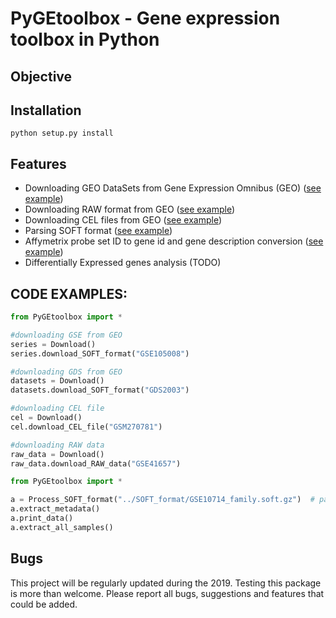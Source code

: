 # PyGEtoolbox - Gene expression toolbox in Python

## Objective


## Installation

    python setup.py install

## Features

- Downloading GEO DataSets from Gene Expression Omnibus (GEO) ([see example](examples/download_SOFT_format.py))
- Downloading RAW format from GEO ([see example](examples/download_RAW_data.py))
- Downloading CEL files from GEO ([see example](examples/download_CEL_files.py))
- Parsing SOFT format ([see example](examples/parse_SOFT_format.py))
- Affymetrix probe set ID to gene id and gene description conversion ([see example](examples/affy_probe_set_id_to_gene_id.py))
- Differentially Expressed genes analysis (TODO)

## CODE EXAMPLES:

```python
from PyGEtoolbox import *

#downloading GSE from GEO
series = Download()
series.download_SOFT_format("GSE105008") 

#downloading GDS from GEO
datasets = Download()
datasets.download_SOFT_format("GDS2003") 

#downloading CEL file
cel = Download()
cel.download_CEL_file("GSM270781")

#downloading RAW data
raw_data = Download()
raw_data.download_RAW_data("GSE41657")
```

```python
from PyGEtoolbox import *

a = Process_SOFT_format("../SOFT_format/GSE10714_family.soft.gz")  # path to the data
a.extract_metadata()
a.print_data()
a.extract_all_samples()
```

## Bugs

This project will be regularly updated during the 2019. Testing this package is more than welcome. 
Please report all bugs, suggestions and features that could be added.